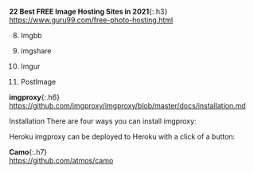 **22 Best FREE Image Hosting Sites in 2021**{:.h3}<br>
<https://www.guru99.com/free-photo-hosting.html>

8) Imgbb

11) imgshare

13) Imgur

17) PostImage

**imgproxy**{:.h6}<br>
<https://github.com/imgproxy/imgproxy/blob/master/docs/installation.md>

Installation
There are four ways you can install imgproxy:

Heroku
imgproxy can be deployed to Heroku with a click of a button:

**Camo**{:.h7}<br>
<https://github.com/atmos/camo>

